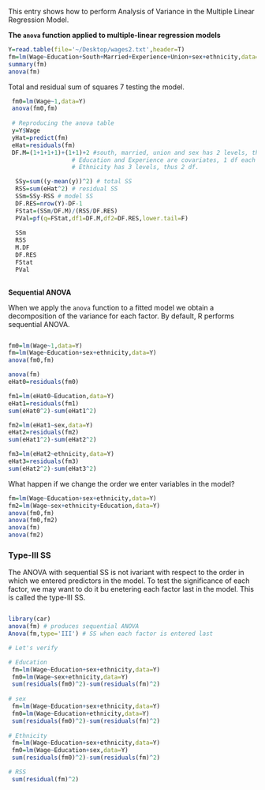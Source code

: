 This entry shows how to perform Analysis of Variance in the Multiple Linear Regression Model.


**The `anova` function applied to multiple-linear regression models**

```r
Y=read.table(file='~/Desktop/wages2.txt',header=T)
fm=lm(Wage~Education+South+Married+Experience+Union+sex+ethnicity,data=Y)
summary(fm)
anova(fm)
```

Total and residual sum of squares 7 testing the model.

```r
 fm0=lm(Wage~1,data=Y)
 anova(fm0,fm)
 
 # Reproducing the anova table
 y=Y$Wage
 yHat=predict(fm)
 eHat=residuals(fm)
 DF.M=(1+1+1+1)+(1+1)+2 #south, married, union and sex has 2 levels, thus 1df each. 
                  # Education and Experience are covariates, 1 df each
                  # Ethnicity has 3 levels, thus 2 df. 

  SSy=sum((y-mean(y))^2) # total SS
  RSS=sum(eHat^2) # residual SS
  SSm=SSy-RSS # model SS
  DF.RES=nrow(Y)-DF-1
  FStat=(SSm/DF.M)/(RSS/DF.RES)
  PVal=pf(q=FStat,df1=DF.M,df2=DF.RES,lower.tail=F)
  
  SSm
  RSS
  M.DF
  DF.RES
  FStat
  PVal
  
```

**Sequential ANOVA**

When we apply the `anova` function to a fitted model we obtain a decomposition of the variance for each factor. 
By default, R performs sequential ANOVA. 

```r

fm0=lm(Wage~1,data=Y)
fm=lm(Wage~Education+sex+ethnicity,data=Y)
anova(fm0,fm)

anova(fm)
eHat0=residuals(fm0)

fm1=lm(eHat0~Education,data=Y)
eHat1=residuals(fm1)
sum(eHat0^2)-sum(eHat1^2)

fm2=lm(eHat1~sex,data=Y)
eHat2=residuals(fm2)
sum(eHat1^2)-sum(eHat2^2)

fm3=lm(eHat2~ethnicity,data=Y)
eHat3=residuals(fm3)
sum(eHat2^2)-sum(eHat3^2)

```

What happen if we change the order we enter variables in the model?

```r
fm=lm(Wage~Education+sex+ethnicity,data=Y)
fm2=lm(Wage~sex+ethnicity+Education,data=Y)
anova(fm0,fm)
anova(fm0,fm2)
anova(fm)
anova(fm2)
```

### Type-III SS 

The ANOVA with sequential SS is not ivariant with respect to the order in which we entered predictors in the model. To test the significance of each factor, we may want to do it bu enetering each factor last in the model. This is called the type-III SS.

```r

library(car)
anova(fm) # produces sequential ANOVA
Anova(fm,type='III') # SS when each factor is entered last

# Let's verify

# Education
 fm=lm(Wage~Education+sex+ethnicity,data=Y)
 fm0=lm(Wage~sex+ethnicity,data=Y)
 sum(residuals(fm0)^2)-sum(residuals(fm)^2)
 
# sex
 fm=lm(Wage~Education+sex+ethnicity,data=Y)
 fm0=lm(Wage~Education+ethnicity,data=Y)
 sum(residuals(fm0)^2)-sum(residuals(fm)^2)
 
# Ethnicity
 fm=lm(Wage~Education+sex+ethnicity,data=Y)
 fm0=lm(Wage~Education+sex,data=Y)
 sum(residuals(fm0)^2)-sum(residuals(fm)^2)

# RSS
 sum(residual(fm)^2)

```
